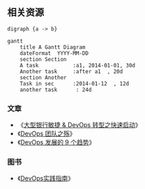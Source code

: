 ## 相关资源

```graphviz
digraph {a -> b}
```

```mermaid
gantt
	title A Gantt Diagram
	dateFormat  YYYY-MM-DD
	section Section
	A task           :a1, 2014-01-01, 30d
	Another task     :after a1  , 20d
	section Another
	Task in sec      :2014-01-12  , 12d
	another task      : 24d

```

### 文章

 - 《[大型银行敏捷 & DevOps 转型之快速启动](https://insights.thoughtworks.cn/quick-start-agile-devops-transformation/)》
 - 《[DevOps 团队之殇](http://insights.thoughtworkers.org/what-does-the-devops-team-has-delivered/)》
 - 《[DevOps 发展的 9 个趋势](http://insights.thoughtworkers.org/nine-trends-of-devops/)》

### 图书

 - 《[DevOps实践指南](https://book.douban.com/subject/30186150/)》
